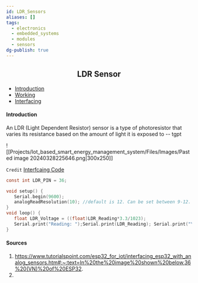 ```yaml
---
id: LDR_Sensors
aliases: []
tags:
  - electronics
  - embedded_systems
  - modules
  - sensors
dg-publish: true
---
```

<h2 align="center">LDR Sensor</h2>

- [Introduction]()
- [Working]()
- [Interfacing]()

#### Introduction
An LDR (Light Dependent Resistor) sensor is a type of photoresistor that varies its resistance based on the amount of light it is exposed to -- tgpt 

![[Projects/Iot_based_smart_energy_management_system/Files/Images/Pasted image 20240328225646.png|300x250]]

`Credit` [Interfcaing Code](https://github.com/yash-sanghvi/ESP32/blob/master/AnalogReadWithLDR/AnalogReadWithLDR.ino)

```c
const int LDR_PIN = 36;

void setup() {
   Serial.begin(9600);
   analogReadResolution(10); //default is 12. Can be set between 9-12.
}
void loop() {
   float LDR_Voltage = ((float)LDR_Reading*3.3/1023);
   Serial.print("Reading: ");Serial.print(LDR_Reading); Serial.print("\t");Serial.print("Voltage: ");Serial.println(LDR_Voltage);
}

```

#### Sources
1. https://www.tutorialspoint.com/esp32_for_iot/interfacing_esp32_with_analog_sensors.htm#:~:text=In%20the%20image%20shown%20below,36%20(VN)%20of%20ESP32.
2. 